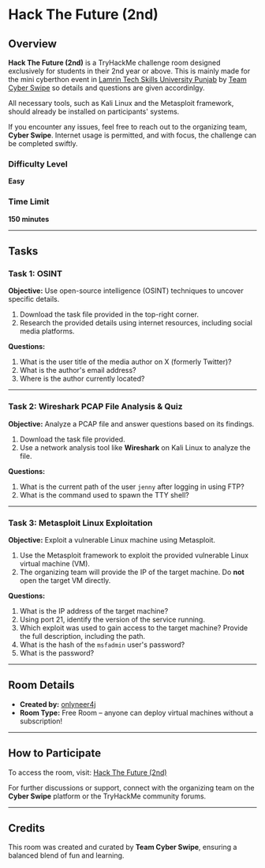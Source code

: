 # Hack The Future (2nd)

## Overview
**Hack The Future (2nd)** is a TryHackMe challenge room designed exclusively for students in their 2nd year or above.
This is mainly made for the mini cyberthon event in [Lamrin Tech Skills University Punjab](ltsu.ac.in) by [Team Cyber Swipe](cyberswipe.in) so details and questions are given accordinlgy.

 All necessary tools, such as Kali Linux and the Metasploit framework, should already be installed on participants' systems. 

If you encounter any issues, feel free to reach out to the organizing team, **Cyber Swipe**. Internet usage is permitted, and with focus, the challenge can be completed swiftly.

### Difficulty Level
**Easy**

### Time Limit
**150 minutes**

---

## Tasks

### Task 1: OSINT
**Objective:** Use open-source intelligence (OSINT) techniques to uncover specific details.

1. Download the task file provided in the top-right corner.
2. Research the provided details using internet resources, including social media platforms.

**Questions:**
1. What is the user title of the media author on X (formerly Twitter)?
2. What is the author's email address?
3. Where is the author currently located?

---

### Task 2: Wireshark PCAP File Analysis & Quiz
**Objective:** Analyze a PCAP file and answer questions based on its findings.

1. Download the task file provided.
2. Use a network analysis tool like **Wireshark** on Kali Linux to analyze the file.

**Questions:**
1. What is the current path of the user `jenny` after logging in using FTP?
2. What is the command used to spawn the TTY shell?

---

### Task 3: Metasploit Linux Exploitation
**Objective:** Exploit a vulnerable Linux machine using Metasploit.

1. Use the Metasploit framework to exploit the provided vulnerable Linux virtual machine (VM).
2. The organizing team will provide the IP of the target machine. Do **not** open the target VM directly.

**Questions:**
1. What is the IP address of the target machine?
2. Using port 21, identify the version of the service running.
3. Which exploit was used to gain access to the target machine? Provide the full description, including the path.
4. What is the hash of the `msfadmin` user's password?
5. What is the password?

---

## Room Details
- **Created by:** [onlyneer4j](https://github.com/binaryguardia)
- **Room Type:** Free Room – anyone can deploy virtual machines without a subscription!
---

## How to Participate
To access the room, visit: [Hack The Future (2nd)](https://tryhackme.com/r/room/hackthefuture2nd)

For further discussions or support, connect with the organizing team on the **Cyber Swipe** platform or the TryHackMe community forums.

---

## Credits
This room was created and curated by **Team Cyber Swipe**, ensuring a balanced blend of fun and learning.
